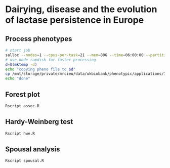 # Dairying, disease and the evolution of lactase persistence in Europe

## Process phenotypes

```sh
# start job
salloc --nodes=1 --cpus-per-task=21 --mem=80G --time=06:00:00 --partition=mrcieu
# use node ramdisk for faster processing
d=$(mktemp -d)
echo "copying pheno file to $d"
cp /mnt/storage/private/mrcieu/data/ukbiobank/phenotypic/applications/16729/2020-11-13/data/data.43017.tab "$d"/
echo "done"
```

## Forest plot

```sh
Rscript assoc.R
```

## Hardy-Weinberg test

```sh
Rscript hwe.R
```

## Spousal analysis

```sh
Rscript spousal.R
```